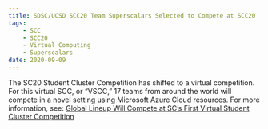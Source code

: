 ```yaml
---
title: SDSC/UCSD SCC20 Team Superscalars Selected to Compete at SCC20
tags:
    - SCC
    - SCC20
    - Virtual Computing
    - Superscalars
date: 2020-09-09
---
```


<p>
The SC20 Student Cluster Competition has shifted to a virtual competition.
For this virtual SCC, or “VSCC,” 17 teams from around the world will compete in a novel 
    setting using Microsoft Azure Cloud resources. For more information, see: 
    <a href="https://sc20.supercomputing.org/2020/09/04/global-lineup-will-compete-at-scs-first-virtual-student-cluster-competition" target="_blank" rel="noopener noreferrer">Global Lineup Will Compete at SC’s First Virtual Student Cluster Competition</a></p>
